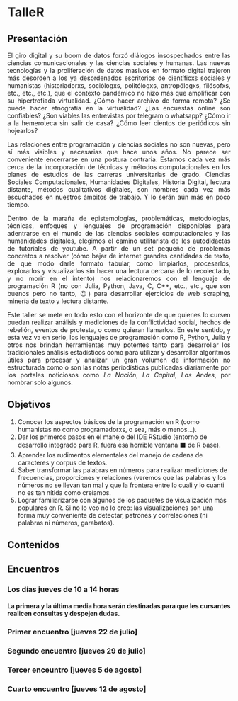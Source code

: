 # TalleR

## Presentación

<p align="justify">
El giro digital y su boom de datos forzó diálogos insospechados entre las ciencias comunicacionales y las ciencias sociales y humanas. Las nuevas tecnologías y la proliferación de datos masivos en formato digital trajeron más desorden a los ya desordenados escritorios de científicxs sociales y humanistas (historiadorxs, sociólogxs, politólogxs, antropólogxs, filósofxs, etc., etc., etc.), que el contexto pandémico no hizo más que amplificar con su hipertrofiada virtualidad. ¿Cómo hacer archivo de forma remota? ¿Se puede hacer etnografía en la virtualidad? ¿Las encuestas online son confiables? ¿Son viables las entrevistas por telegram o whatsapp? ¿Cómo ir a la hemeroteca sin salir de casa? ¿Cómo leer cientos de periódicos sin hojearlos?
</p>

<p align="justify">Las relaciones entre programación y ciencias sociales no son nuevas, pero sí más visibles y necesarias que hace unos años. No parece ser conveniente encerrarse en una postura contraria. Estamos cada vez más cerca de la incorporación de técnicas y métodos computacionales en los planes de estudios de las carreras universitarias de grado. Ciencias Sociales Computacionales, Humanidades Digitales, Historia Digital, lectura distante, métodos cualitativos digitales, son nombres cada vez más escuchados en nuestros ámbitos de trabajo. Y lo serán aún más en poco tiempo.
</p>

<p align="justify">
Dentro de la maraña de epistemologías, problemáticas, metodologías, técnicas, enfoques y lenguajes de programación disponibles para adentrarse en el mundo de las ciencias sociales computacionales y las humanidades digitales, elegimos el camino utilitarista de les autodidactas de tutoriales de youtube. A partir de un set pequeño de problemas concretos a resolver (cómo bajar de internet grandes cantidades de texto, de qué modo darle formato tabular, cómo limpiarlos, procesarlos, explorarlos y visualizarlos sin hacer una lectura cercana de lo recolectado, y no morir en el intento) nos relacionaremos con el lenguaje de programación R (no con Julia, Python, Java, C, C++, etc., etc., que son buenos pero no tanto, 😉) para desarrollar ejercicios de web scraping, minería de texto y lectura distante.
</p>

<p align="justify">
Este taller se mete en todo esto con el horizonte de que quienes lo cursen puedan realizar análisis y mediciones de la conflictividad social, hechos de rebelión, eventos de protesta, o como quieran llamarlos. En este sentido, y esta vez va en serio, los lenguajes de programación como R, Python, Julia y otros nos brindan herramientas muy potentes tanto para desarrollar los tradicionales análisis estadísticos como para utilizar y desarrollar algoritmos útiles para procesar y analizar un gran volumen de información no estructurada como o son las notas periodísticas publicadas diariamente por los portales noticiosos como <em>La Nación</em>, <em>La Capital</em>, <em>Los Andes</em>, por nombrar solo algunos.
</p>

## Objetivos
<ol>
<li>Conocer los aspectos básicos de la programación en R (como humanistas no como programadorxs, o sea, más o menos...).</li>
<li>Dar los primeros pasos en el manejo del IDE RStudio (entorno de desarrollo integrado para R, fuera esa horrible ventana ⬛ de R base).</li>
<li>Aprender los rudimentos elementales del manejo de cadena de caracteres y corpus de textos.</li>
<li>Saber transformar las palabras en números para realizar mediciones de frecuencias, proporciones y relaciones (veremos que las palabras y los números no se llevan tan mal y que la frontera entre lo cuali y lo cuanti no es tan nítida como creíamos.</li>
<li>Lograr familiarizarse con algunos de los paquetes de visualización más populares en R. Si no lo veo no lo creo: las visualizaciones son una forma muy conveniente de detectar, patrones y correlaciones (ni palabras ni números, garabatos).</li>
</ol>

## Contenidos

## Encuentros 

### Los días jueves de 10 a 14 horas

#### La primera y la última media hora serán destinadas para que les cursantes realicen consultas y despejen dudas.

### Primer encuentro [jueves 22 de julio]

### Segundo encuentro [jueves 29 de julio]

### Tercer enceuntro [jueves 5 de agosto]

### Cuarto encuentro [jueves 12 de agosto]
